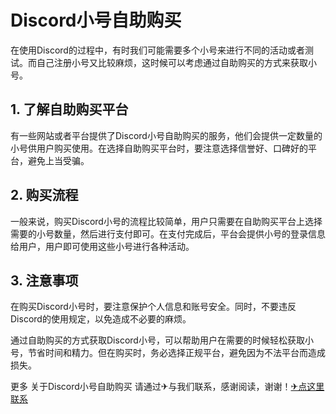 # Discord小号自助购买

在使用Discord的过程中，有时我们可能需要多个小号来进行不同的活动或者测试。而自己注册小号又比较麻烦，这时候可以考虑通过自助购买的方式来获取小号。

## 1. 了解自助购买平台
有一些网站或者平台提供了Discord小号自助购买的服务，他们会提供一定数量的小号供用户购买使用。在选择自助购买平台时，要注意选择信誉好、口碑好的平台，避免上当受骗。

## 2. 购买流程
一般来说，购买Discord小号的流程比较简单，用户只需要在自助购买平台上选择需要的小号数量，然后进行支付即可。在支付完成后，平台会提供小号的登录信息给用户，用户即可使用这些小号进行各种活动。

## 3. 注意事项
在购买Discord小号时，要注意保护个人信息和账号安全。同时，不要违反Discord的使用规定，以免造成不必要的麻烦。

通过自助购买的方式获取Discord小号，可以帮助用户在需要的时候轻松获取小号，节省时间和精力。但在购买时，务必选择正规平台，避免因为不法平台而造成损失。

更多 关于Discord小号自助购买 请通过✈与我们联系，感谢阅读，谢谢！[✈点这里联系](https://acc.k02.cc)